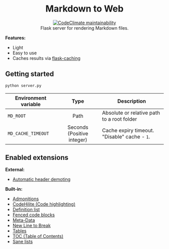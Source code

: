 <p align="center">
    <h1 align="center">Markdown to Web</h1>
    <p align="center">
        <a href="https://codeclimate.com/github/arichr/md2web/maintainability"><img src="https://api.codeclimate.com/v1/badges/f54cb532f29a1392899b/maintainability" alt="CodeClimate maintainability" /></a>
        <br />
        Flask server for rendering Markdown files.
    </p>
</p>

**Features:**

* Light
* Easy to use
* Caches results via [flask-caching](https://github.com/pallets-eco/flask-caching)

## Getting started

```bash
python server.py
```

| Environment variable | Type | Description |
|----------------------|:----:|-------------|
| `MD_ROOT`            | Path | Absolute or relative path to a root folder |
| `MD_CACHE_TIMEOUT`   | Seconds (Positive integer) | Cache expiry timeout. "Disable" cache - `1`. |

## Enabled extensions

**External:**

* [Automatic header demoting](https://github.com/SaschaCowley/Markdown-Headdown)

**Built-in:**

* [Admonitions](https://python-markdown.github.io/extensions/admonition/)
* [CodeHilite (Code highlighting)](https://python-markdown.github.io/extensions/code_hilite/)
* [Definition list](https://python-markdown.github.io/extensions/definition_lists/)
* [Fenced code blocks](https://python-markdown.github.io/extensions/fenced_code_blocks/)
* [Meta-Data](https://python-markdown.github.io/extensions/meta_data/)
* [New Line to Break](https://python-markdown.github.io/extensions/nl2br/)
* [Tables](https://python-markdown.github.io/extensions/tables/)
* [TOC (Table of Contents)](https://python-markdown.github.io/extensions/toc/)
* [Sane lists](https://python-markdown.github.io/extensions/sane_lists/)
